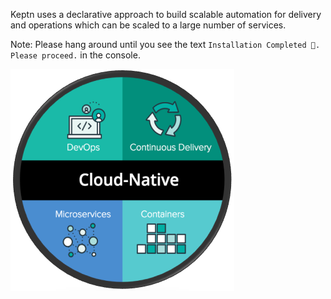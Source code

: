 Keptn uses a declarative approach to build scalable automation for delivery and operations which can be scaled to a large number of services.

Note: Please hang around until you see the text `Installation Completed 🎉. Please proceed.` in the console.

![keptn-cloud-native](./assets/cloud_native.png)